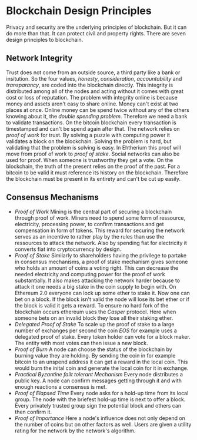 # Blockchain Design Principles

Privacy and security are the underlying principles of blockchain. But it can do more than that. It can protect civil and property rights. There are seven design principles to blockchain.

## Network Integrity

Trust does not come from an outside source, a third party like a bank or insitution. So the four values, *honesty*, *consideration*, *accountability* and *transparancy*, are coded into the blockchain directly. This integrity is distributed among all of the nodes and acting without it comes with great cost or loss of reputation.
The problem with integrity online is because money and assets aren't easy to share online. Money can't exist at two places at once. Online money can be spend twice without any of the others knowing about it, the *double spending problem*. Therefore we need a bank to validate transactions.
On the bitcoin blockchain every transaction is timestamped and can't be spend again after that. The network relies on *proof of work* for trust. By solving a puzzle with computing power it validates a block on the blockchain. Solving the problem is hard, but validating that the problem is solving is easy.
In Ehtherium this proof will move from proof of work to *proof of stake*. Social networks can also be used for proof. When someone is trustworthy they get a vote.
On the blockchain, the truth of the present relies on the proof of the past. For a bitcoin to be valid it must reference its history on the blockchain. Therefore the blockchain must be present in its entirety and can't be cut up easily.


## Consensus Mechanisms

+ *Proof of Work*
Mining is the central part of securing a blockchain through proof of work. Miners need to spend some form of ressource, electricity, processing power, to confirm transactions and get compensation in form of tokens. This reward for securing the network serves as an incentive to rather play by the rules than use the ressources to attack the network. Also by spending fiat for electricity it converts fiat into cryptocurrency by design.
+ *Proof of Stake*
Similarly to shareholders having the privilege to partake in consensus mechanisms, a proof of stake mechanism gives someone who holds an amount of coins a voting right. This can decrease the needed electricity and computing power for the proof of work substantially. It also makes attacking the network harder because to attack it one needs a big stake in the coin supply to begin with.
On Ethereum 2.0 everyone can lock up some ether to stake it. Now one can bet on a block. If the block isn't valid the node will lose its bet ether or if the block is valid it gets a reward.
To ensure no hard fork of the blockchain occurs ethereum uses the *Casper* protocol. Here when someone bets on an invalid block they lose all their staking ether.
+ *Delegated Proof of Stake*
To scale up the proof of stake to a large number of exchanges per second the coin *EOS* for example uses a delegated proof of stake. Every token holder can vote for a block maker. The entity with most votes can then issue a new block.
+ *Proof of Burn*
A node can choose the status of the blockchain by burning value they are holding. By sending the coin in for example bitcoin to an unspend address it can get a reward in the local coin. This would burn the inital coin and generate the local coin for it in exchange.
+ *Practical Byzantine failt tolerant Mechanism*
Every node distributes a public key. A node can confirm messages getting through it and with enough reactions a consensus is met.
+ *Proof of Elapsed Time*
Every node asks for a hold-up time from its local group. The node with the briefest hold-up time is next to offer a block. Every privately trusted group sign the potential block and others can then confirm it.
+ *Proof of Importance*
Here a node's influence does not only depend on the number of coins but on other factors as well. Users are given a utility rating for the network by the network's algorithm.